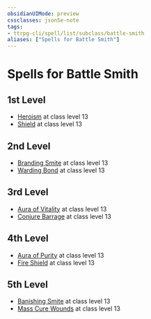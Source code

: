 ```yaml
---
obsidianUIMode: preview
cssclasses: json5e-note
tags:
- ttrpg-cli/spell/list/subclass/battle-smith
aliases: ["Spells for Battle Smith"]
---
```

# Spells for Battle Smith

## 1st Level

- [Heroism](3-Mechanics/CLI/spells/heroism.md "PHB") at class level 13
- [Shield](3-Mechanics/CLI/spells/shield.md "PHB") at class level 13

## 2nd Level

- [Branding Smite](3-Mechanics/CLI/spells/branding-smite.md "PHB") at class level 13
- [Warding Bond](3-Mechanics/CLI/spells/warding-bond.md "PHB") at class level 13

## 3rd Level

- [Aura of Vitality](3-Mechanics/CLI/spells/aura-of-vitality.md "PHB") at class level 13
- [Conjure Barrage](3-Mechanics/CLI/spells/conjure-barrage.md "PHB") at class level 13

## 4th Level

- [Aura of Purity](3-Mechanics/CLI/spells/aura-of-purity.md "PHB") at class level 13
- [Fire Shield](3-Mechanics/CLI/spells/fire-shield.md "PHB") at class level 13

## 5th Level

- [Banishing Smite](3-Mechanics/CLI/spells/banishing-smite.md "PHB") at class level 13
- [Mass Cure Wounds](3-Mechanics/CLI/spells/mass-cure-wounds.md "PHB") at class level 13